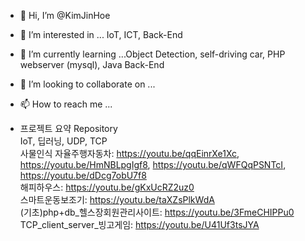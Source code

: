 - 👋 Hi, I’m @KimJinHoe
- 👀 I’m interested in ... IoT, ICT, Back-End
- 🌱 I’m currently learning ...Object Detection, self-driving car, PHP webserver (mysql), Java Back-End
- 💞️ I’m looking to collaborate on ...
- 📫 How to reach me ...


- 프로젝트 요약 Repository
<br>IoT, 딥러닝, UDP, TCP
<br>사물인식 자율주행자동차: https://youtu.be/qqEinrXe1Xc, https://youtu.be/HmNBLpgIgf8, https://youtu.be/qWFQqPSNTcI, https://youtu.be/dDcg7obU7f8
<br>해피하우스: https://youtu.be/gKxUcRZ2uz0
<br>스마트운동보조기: https://youtu.be/taXZsPlkWdA
<br>(기초)php+db_헬스장회원관리사이트: https://youtu.be/3FmeCHIPPu0
<br>TCP_client_server_빙고게임: https://youtu.be/U41Uf3tsJYA
